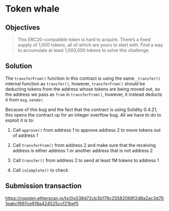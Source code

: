 # Token whale

## Objectives

> This ERC20-compatible token is hard to acquire. There’s a fixed supply of 1,000 tokens, all of which are yours to start with.
> Find a way to accumulate at least 1,000,000 tokens to solve this challenge.

## Solution

The `transferFrom()` function in this contract is using the same `_transfer()` internal function as `transfer()`, however, `transferFrom()` should be deducting tokens from the address whose tokens are being moved out, so the address we pass as `from` in `transferFrom()`, however, it instead deducts it from `msg.sender`.

Because of this bug and the fact that the contract is using Solidity 0.4.21, this opens the contract up for an integer overflow bug. All we have to do to exploit it is to:

1. Call `approve()` from address 1 to approve address 2 to move tokens out of address 1

2. Call `transferFrom()` from address 2 and make sure that the receiving address is either address 1 or another address that is not address 2

3. Call `transfer()` from address 2 to send at least 1M tokens to address 1

4. Call `isComplete()` to check


## Submission transaction

https://ropsten.etherscan.io/tx/0x038d72cb3b179c25582068f2d8a2ac3d701eabcf997ce918a424525ccf21bef5
